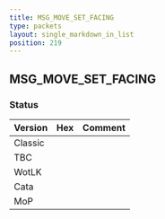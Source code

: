 ```yaml
---
title: MSG_MOVE_SET_FACING
type: packets
layout: single_markdown_in_list
position: 219
---
```


## MSG_MOVE_SET_FACING

### Status

Version    | Hex        | Comment
---------- | ---------- | ---------- 
Classic    |            |
TBC        |            |
WotLK      |            |
Cata       |            |
MoP        |            |